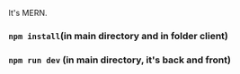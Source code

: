 It's MERN.
### `npm install`(in main directory and in folder client)
### `npm run dev` (in main directory, it's back and front)
